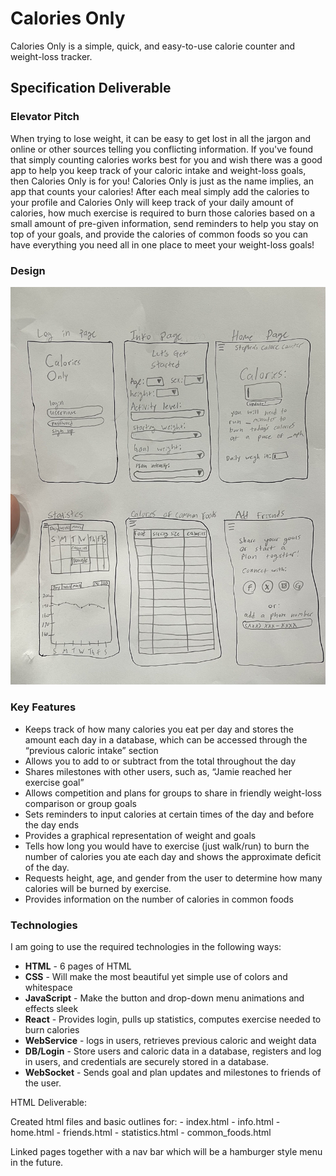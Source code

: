 # Calories Only
Calories Only is a simple, quick, and easy-to-use calorie counter and weight-loss tracker.

## Specification Deliverable
### Elevator Pitch

When trying to lose weight, it can be easy to get lost in all the jargon and online or other sources telling you conflicting information. If you've found that simply counting calories works best for you and wish there was a good app to help you keep track of your caloric intake and weight-loss goals, then Calories Only is for you! Calories Only is just as the name implies, an app that counts your calories! After each meal simply add the calories to your profile and Calories Only will keep track of your daily amount of calories, how much exercise is required to burn those calories based on a small amount of pre-given information, send reminders to help you stay on top of your goals, and provide the calories of common foods so you can have everything you need all in one place to meet your weight-loss goals!

### Design

![DrawnInterface](CaloriesOnlyInterfaceDesign.jpg)

### Key Features

- Keeps track of how many calories you eat per day and stores the amount each day in a database, which can be accessed through the “previous caloric intake” section
- Allows you to add to or subtract from the total throughout the day
- Shares milestones with other users, such as, “Jamie reached her exercise goal”
- Allows competition and plans for groups to share in friendly weight-loss comparison or group goals
- Sets reminders to input calories at certain times of the day and before the day ends
- Provides a graphical representation of weight and goals
- Tells how long you would have to exercise (just walk/run) to burn the number of calories you ate each day and shows the approximate deficit of the day.
- Requests height, age, and gender from the user to determine how many calories will be burned by exercise.
- Provides information on the number of calories in common foods

### Technologies

I am going to use the required technologies in the following ways:

- **HTML** - 6 pages of HTML
- **CSS** - Will make the most beautiful yet simple use of colors and whitespace
- **JavaScript** - Make the button and drop-down menu animations and effects sleek
- **React** - Provides login, pulls up statistics, computes exercise needed to burn calories
- **WebService** - logs in users, retrieves previous caloric and weight data
- **DB/Login** - Store users and caloric data in a database, registers and log in users, and credentials are securely stored in a database.
- **WebSocket** - Sends goal and plan updates and milestones to friends of the user.

HTML Deliverable:

Created html files and basic outlines for:
    - index.html
    - info.html
    - home.html
    - friends.html
    - statistics.html
    - common_foods.html

Linked pages together with a nav bar which will be a hamburger style menu in the future.


